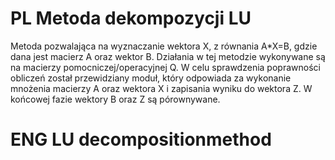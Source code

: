 # PL Metoda dekompozycji LU
Metoda pozwalająca na wyznaczanie wektora X,
z równania A*X=B, gdzie dana jest macierz A oraz wektor B. Działania w tej metodzie wykonywane są na macierzy pomocniczej/operacyjnej Q. W celu sprawdzenia poprawności obliczeń został przewidziany moduł, który odpowiada za wykonanie mnożenia macierzy A oraz wektora X i zapisania wyniku do wektora Z. W końcowej fazie wektory B oraz Z są pórownywane.













# ENG LU decompositionmethod
# 
